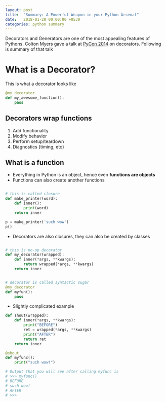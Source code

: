 ```yaml
---
layout: post
title:  "Summary: A Powerful Weapon in your Python Arsenal"
date:   2018-01-28 00:00:00 +0530
categories: python summary
---
```


Decorators and Generators are one of the most appealing features of Pythons. Colton Myers gave a talk at [PyCon 2014](https://www.youtube.com/watch?v=9oyr0mocZTg) on decorators. Following is summary of that talk

# What is a Decorator?

This is what a decorator looks like

```python
@my_decorator
def my_awesome_function():
    pass
```

## Decorators wrap functions

1. Add functionality 
1. Modify behavior
1. Perform setup/teardown
1. Diagnostics {timing, etc}

## What is a function

- Everything in Python is an object, hence even **functions are objects**
- Functions can also create another functions

```python

# this is called closure
def make_printer(word):
    def inner():
        print(word)
    return inner

p = make_printer('such wow')
p()
```

- Decorators are also closures, they can also be created by classes

```python

# this is no-op decorator
def my_decorator(wrapped):
    def inner(*args, **kwargs):
        return wrapped(*args, **kwargs)
    return inner


# decorator is called syntactic sugar
@my_decorator
def myfun():
    pass
```

- Slightly complicated example

```python
def shout(wrapped):
    def inner(*args, **kwargs):
        print("BEFORE")
        ret = wrapped(*args, **kwargs)
        print("AFTER")
        return ret
    return inner

@shout
def myfunc():
    print("such wow!")

# Output that you will see after calling myfunc is
# >>> myfunc()
# BEFORE
# such wow!
# AFTER
# >>>
```